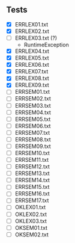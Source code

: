 ## Tests

- [x] ERRLEX01.txt
- [x] ERRLEX02.txt
- [ ] ERRLEX03.txt (?)
  - RuntimeException
- [x] ERRLEX04.txt
- [x] ERRLEX05.txt
- [x] ERRLEX06.txt
- [x] ERRLEX07.txt
- [x] ERRLEX08.txt
- [x] ERRLEX09.txt
- [ ] ERRSEM01.txt
- [ ] ERRSEM02.txt
- [ ] ERRSEM03.txt
- [ ] ERRSEM04.txt
- [ ] ERRSEM05.txt
- [ ] ERRSEM06.txt
- [ ] ERRSEM07.txt
- [ ] ERRSEM08.txt
- [ ] ERRSEM09.txt
- [ ] ERRSEM10.txt
- [ ] ERRSEM11.txt
- [ ] ERRSEM12.txt
- [ ] ERRSEM13.txt
- [ ] ERRSEM14.txt
- [ ] ERRSEM15.txt
- [ ] ERRSEM16.txt
- [ ] ERRSEM17.txt
- [ ] OKLEX01.txt
- [ ] OKLEX02.txt
- [ ] OKLEX03.txt
- [ ] OKSEM01.txt
- [ ] OKSEM02.txt
